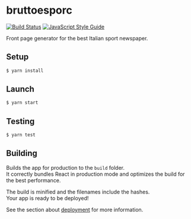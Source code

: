 # bruttoesporc

[![Build Status][ico-github-actions]][link-github-actions]
[![JavaScript Style Guide][ico-semistandard]][link-semistandard]

Front page generator for the best Italian sport newspaper.


## Setup

``` bash
$ yarn install
```


## Launch

``` bash
$ yarn start
```


## Testing

``` bash
$ yarn test
```


## Building

Builds the app for production to the `build` folder.\
It correctly bundles React in production mode and optimizes the build for the best performance.

The build is minified and the filenames include the hashes.\
Your app is ready to be deployed!

See the section about [deployment](https://facebook.github.io/create-react-app/docs/deployment) for more information.



[ico-github-actions]: https://github.com/DavidePastore/bruttoesporc/workflows/Run%20tests/badge.svg?branch=master
[ico-semistandard]: https://img.shields.io/badge/code%20style-semistandard-brightgreen.svg?style=flat-square

[link-github-actions]: https://github.com/DavidePastore/bruttoesporc/actions?query=workflow%3A%22Run+tests%22
[link-semistandard]: https://github.com/standard/semistandard
